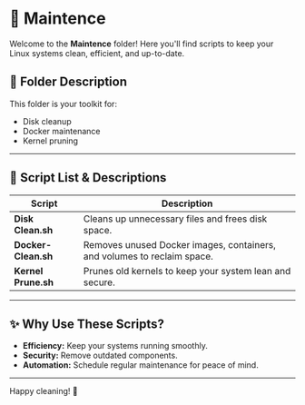 
# 🧹 Maintence

Welcome to the **Maintence** folder! Here you'll find scripts to keep your Linux systems clean, efficient, and up-to-date.

## 📂 Folder Description
This folder is your toolkit for:
- Disk cleanup
- Docker maintenance
- Kernel pruning

---

## 📜 Script List & Descriptions
| Script | Description |
|--------|-------------|
| **Disk Clean.sh** | Cleans up unnecessary files and frees disk space. |
| **Docker-Clean.sh** | Removes unused Docker images, containers, and volumes to reclaim space. |
| **Kernel Prune.sh** | Prunes old kernels to keep your system lean and secure. |

---

## ✨ Why Use These Scripts?
- **Efficiency:** Keep your systems running smoothly.
- **Security:** Remove outdated components.
- **Automation:** Schedule regular maintenance for peace of mind.

---

Happy cleaning! 🧼
